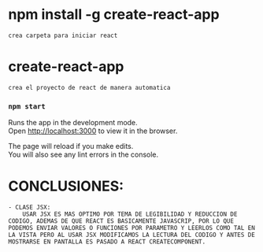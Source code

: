 # npm install -g create-react-app
    crea carpeta para iniciar react
# create-react-app <name proyect>
    crea el proyecto de react de manera automatica
### `npm start`

Runs the app in the development mode.\
Open [http://localhost:3000](http://localhost:3000) to view it in the browser.

The page will reload if you make edits.\
You will also see any lint errors in the console.

# CONCLUSIONES: 
    - CLASE JSX:
        USAR JSX ES MAS OPTIMO POR TEMA DE LEGIBILIDAD Y REDUCCION DE CODIGO, ADEMAS DE QUE REACT ES BASICAMENTE JAVASCRIP, POR LO QUE PODEMOS ENVIAR VALORES O FUNCIONES POR PARAMETRO Y LEERLOS COMO TAL EN LA VISTA PERO AL USAR JSX MODIFICAMOS LA LECTURA DEL CODIGO Y ANTES DE MOSTRARSE EN PANTALLA ES PASADO A REACT CREATECOMPONENT.
